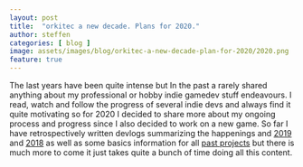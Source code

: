 ```yaml
---
layout: post
title:  "orkitec a new decade. Plans for 2020."
author: steffen
categories: [ blog ]
image: assets/images/blog/orkitec-a-new-decade-plan-for-2020/2020.png
feature: true
---
```


The last years have been quite intense but In the past a rarely shared anything about my professional or hobby indie gamedev stuff endeavours. I read, watch and follow the progress of several indie devs and always find it quite motivating so for 2020 I decided to share more about my ongoing process and progress since I also decided to work on a new game.
So far I have retrospectively written devlogs summarizing the happenings and [2019](/blog/devlog/orkitec-devlog-2019) and [2018](/blog/devlog/orkitec-devlog-2018) as well as some basics information for all [past projects](/portfolio/) but there is much more to come it just takes quite a bunch of time doing all this content.
<!--stackedit_data:
eyJoaXN0b3J5IjpbLTEyNjkyNzUyMiwxMjY4NTQ1MTI3LDExMT
QyOTgyMzJdfQ==
-->